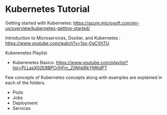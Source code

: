 # Kubernetes Tutorial

Getting started with Kubernetes: https://azure.microsoft.com/en-us/overview/kubernetes-getting-started/

Introduction to Microservices, Docker, and Kubernetes : https://www.youtube.com/watch?v=1xo-0gCVhTU

Kuberenetes Playlist

- Kuberenetes Basics: https://www.youtube.com/playlist?list=PLLasX02E8BPCrIhFrc_ZiINhbRkYMKdPT

Few concepts of Kubernetes concepts along with examples are explained in each of the folders.

- Pods
- Jobs
- Deployment
- Services

